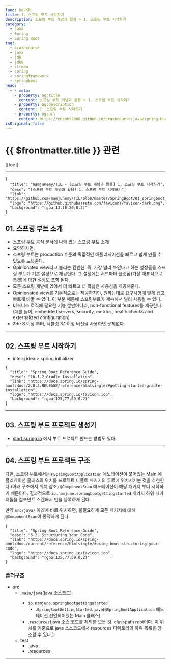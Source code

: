 ```yaml
---
lang: ko-KR
title: 1. 스프링 부트 시작하기
description: 스프링 부트 개념과 활용 > 1. 스프링 부트 시작하기
category:
  - Java
  - Spring
  - Spring Boot
tag: 
  - crashcourse
  - java
  - jdk
  - jdk8
  - stream
  - spring
  - springframework
  - springboot
head:
  - - meta:
    - property: og:title
      content: 스프링 부트 개념과 활용 > 1. 스프링 부트 시작하기
    - property: og:description
      content: 1. 스프링 부트 시작하기
    - property: og:url
      content: https://chanhi2000.github.io/crashcourse/java/spring-boot-whiteship/01.html
isOriginal: false
---
```


# {{ $frontmatter.title }} 관련

[[toc]]

---

```component VPCard
{
  "title": "namjunemy/TIL - [스프링 부트 개념과 활용] 1. 스프링 부트 시작하기",
  "desc": "[스프링 부트 개념과 활용] 1. 스프링 부트 시작하기",
  "link": "https://github.com/namjunemy/TIL/blob/master/SpringBoot/01_springboot_intro.md",
  "logo": "https://github.githubassets.com/favicons/favicon-dark.png",
  "background": "rgba(13,16,20,0.2)"
}
```

## 01. 스프링 부트 소개

- [스프링 부트 공식 문서에 나와 있는 스프링 부트 소개](https://docs.spring.io/spring-boot/docs/2.0.3.RELEASE/reference/htmlsingle/#getting-started-introducing-spring-boot)
- 요약하자면,
- 스프링 부트는 production 수준의 독립적인 애플리케이션을 빠르고 쉽게 만들 수 있도록 도와준다.
- Opinionated view라고 불리는 컨벤션. 즉, 가장 널리 쓰인다고 하는 설정들을 스프링 부트가 기본 설정으로 제공한다. 그 설정에는 서드파티 플랫폼(가장 대표적으로 톰캣)에 대한 설정도 포함 된다.
- 모든 스프링 개발에 있어서 더 빠르고 더 폭넓은 사용성을 제공해준다.
- Opinionated view를 기본적으로는 제공하지만, 원하는대로 요구사항에 맞게 쉽고 빠르게 바꿀 수 있다. 이 부분 때문에 스프링부트가 계속해서 널리 사용될 수 있다.
- 비즈니스 로직에 필요한 기능 뿐만아니라, non-functional features를 제공한다.(예를 들어, embedded servers, security, metrics, health checks and externalized configuration)
- 자바 8 이상 부터, 서블릿 3.1 이상 버전을 사용하면 문제없다.

---

## 02. 스프링 부트 시작하기

- intellij idea > spring initializer

```component VPCard
{
  "title": "Spring Boot Reference Guide",
  "desc": "10.1.2 Gradle Installation",
  "link": "https://docs.spring.io/spring-boot/docs/2.0.3.RELEASE/reference/htmlsingle/#getting-started-gradle-installation",
  "logo": "https://docs.spring.io/favicon.ico",
  "background": "rgba(125,77,69,0.2)"
}
```

---

## 03. 스프링 부트 프로젝트 생성기

- [start.spring.io](https://start.spring.io/) 에서 부트 프로젝트 만드는 방법도 있다.

---

## 04. 스프링 부트 프로젝트 구조

다만, 스프링 부트에서는 `@SpringBootApplication` 애노테이션이 붙어있는 Main 애플리케이션 클래스의 위치를 프로젝트 디폴트 패키지의 루트에 위치시키는 것을 추천한다.(아래 구조에서 위치 참조) `@ComponentScan` 애노테이션이 해당 패키지 부터 시작하기 때문이다. 결과적으로 `io.namjune.springbootgettingstarted` 패키지 하위 패키지들을 컴포넌트 스캔해서 빈을 등록하게 된다.

만약 <FontIcon icon="fas fa-folder-open"/>`src/java/` 아래에 바로 위치하면, 불필요하게 모든 패키지에 대해 `@ComponentScan`이 동작하게 된다.

```component VPCard
{
  "title": "Spring Boot Reference Guide",
  "desc": "6.2. Structuring Your Code",
  "link": "https://docs.spring.io/spring-boot/docs/current/reference/htmlsingle/#using-boot-structuring-your-code",
  "logo": "https://docs.spring.io/favicon.ico",
  "background": "rgba(125,77,69,0.2)"
}
```

### 폴더구조

- src
  - .<FontIcon icon="fas fa-folder-open"/>`main/java`(java 소스코드)
      - `io.namjune.springbootgettingstarted`
        - .<FontIcon icon="fa-brands fa-java"/>`SpringBootGettingStarted.java`(`@SpringBootApplication` 애노테이션 선언되어있는 Main 클래스)
    - .<FontIcon icon="fas fa-folder-open"/>`resources`(java 소스 코드를 제외한 모든 것. classpath root이다. 이 위치를 기준으로 java 소스코드에서 resources 디렉토리의 하위 목록을 참조할 수 있다.)
  - test
    - .<FontIcon icon="fas fa-folder-open"/>java
    - .<FontIcon icon="fas fa-folder-open"/>resources

---

<TagLinks />